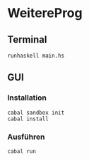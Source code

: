 # WeitereProg

## Terminal
```
runhaskell main.hs
```

## GUI
### Installation

```
cabal sandbox init
cabal install
```

### Ausführen

```
cabal run
```
